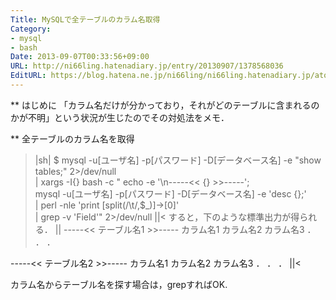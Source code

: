 ```yaml
---
Title: MySQLで全テーブルのカラム名取得
Category:
- mysql
- bash
Date: 2013-09-07T00:33:56+09:00
URL: http://ni66ling.hatenadiary.jp/entry/20130907/1378568036
EditURL: https://blog.hatena.ne.jp/ni66ling/ni66ling.hatenadiary.jp/atom/entry/8454420450083715882
---
```


** はじめに
「カラム名だけが分かっており，それがどのテーブルに含まれるのかが不明」という状況が生じたのでその対処法をメモ．

** 全テーブルのカラム名を取得
>|sh|
$ mysql -u[ユーザ名] -p[パスワード] -D[データベース名] -e "show tables;" 2>/dev/null \
  | xargs -I{} bash -c "
    echo -e '\n-----<< {} >>-----'; \
    mysql -u[ユーザ名] -p[パスワード] -D[データベース名] -e 'desc {};' \
      | perl -nle 'print [split(/\t/,\$_)]->[0]' \
      | grep -v 'Field'" 2>/dev/null
||<
すると，下のような標準出力が得られる．
>||
-----<< テーブル名1 >>-----
カラム名1
カラム名2
カラム名3
．
．
．

-----<< テーブル名2 >>-----
カラム名1
カラム名2
カラム名3
．
．
．
||<

カラム名からテーブル名を探す場合は，grepすればOK.
